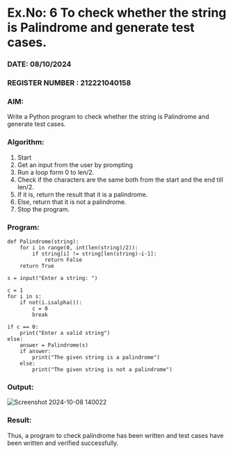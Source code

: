 # Ex.No: 6 To check whether the string is Palindrome and generate test cases.

### DATE: 08/10/2024                                                                         
### REGISTER NUMBER : 212221040158
### AIM: 
Write a Python program to check whether the string is Palindrome and generate test cases. 
### Algorithm:
1. Start
2. Get an input from the user by prompting 
3. Run a loop form 0 to len/2.
4. Check if the characters are the same both from the start and the end till len/2. 
5. If it is, return the result that it is a palindrome.
6. Else, return that it is not a palindrome. 
7. Stop the program.
### Program:
```
def Palindrome(string):
    for i in range(0, int(len(string)/2)):
        if string[i] != string[len(string)-i-1]:
            return False
    return True

s = input("Enter a string: ")

c = 1
for i in s:
    if not(i.isalpha()):
        c = 0
        break  

if c == 0:
    print("Enter a valid string")
else:
    answer = Palindrome(s)
    if answer:
        print("The given string is a palindrome")
    else:
        print("The given string is not a palindrome")

```

### Output:


![Screenshot 2024-10-08 140022](https://github.com/user-attachments/assets/7fb1be46-3a16-48f6-9fa5-8b1e5814ce67)



### Result:
Thus, a program to check palindrome has been written and test cases have been written and verified successfully.
